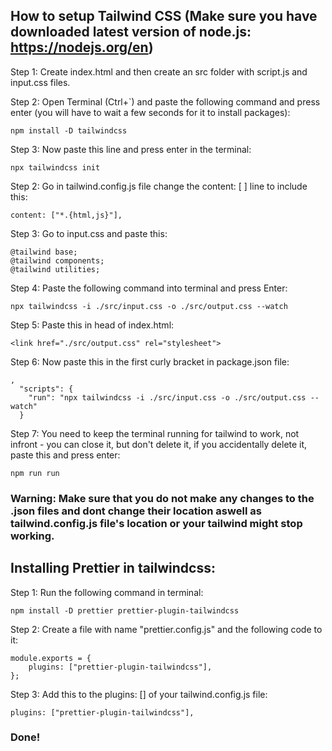 ## How to setup Tailwind CSS (Make sure you have downloaded latest version of node.js: https://nodejs.org/en)

Step 1: Create index.html and then create an src folder with script.js and input.css files.

Step 2: Open Terminal (Ctrl+`) and paste the following command and press enter (you will have to wait a few seconds for it to install packages):

```
npm install -D tailwindcss
```

Step 3: Now paste this line and press enter in the terminal:

```
npx tailwindcss init
```

Step 2: Go in tailwind.config.js file change the content: [ ] line to include this:

```
content: ["*.{html,js}"],
```

Step 3: Go to input.css and paste this:

```
@tailwind base;
@tailwind components;
@tailwind utilities;
```

Step 4: Paste the following command into terminal and press Enter:

```
npx tailwindcss -i ./src/input.css -o ./src/output.css --watch
```

Step 5: Paste this in head of index.html:

```
<link href="./src/output.css" rel="stylesheet">
```

Step 6: Now paste this in the first curly bracket in package.json file:

```
,
  "scripts": {
    "run": "npx tailwindcss -i ./src/input.css -o ./src/output.css --watch"
  }
```

Step 7: You need to keep the terminal running for tailwind to work, not infront - you can close it, but don't delete it, if you accidentally delete it, paste this and press enter:

```
npm run run
```

### Warning: Make sure that you do not make any changes to the .json files and dont change their location aswell as tailwind.config.js file's location or your tailwind might stop working.

## Installing Prettier in tailwindcss:

Step 1: Run the following command in terminal:

```
npm install -D prettier prettier-plugin-tailwindcss
```

Step 2: Create a file with name "prettier.config.js" and the following code to it:

```
module.exports = {
    plugins: ["prettier-plugin-tailwindcss"],
};
```

Step 3: Add this to the plugins: [] of your tailwind.config.js file: 

```
plugins: ["prettier-plugin-tailwindcss"],
```

### Done!
